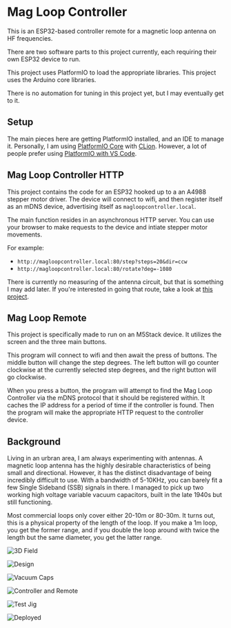 # Mag Loop Controller #

This is an ESP32-based controller remote for a magnetic loop antenna on HF frequencies.

There are two software parts to this project currently, each requiring their own ESP32 device to run.

This project uses PlatformIO to load the appropriate libraries. This project uses the
Arduino core libraries.

There is no automation for tuning in this project yet, but I may eventually get to it.


## Setup ##

The main pieces here are getting PlatformIO installed, and an IDE to manage it. 
Personally, I am using [PlatformIO Core](https://platformio.org/install/cli) with 
[CLion](https://www.jetbrains.com/clion/). However, a lot of people prefer
using [PlatformIO with VS Code](https://docs.platformio.org/en/latest//integration/ide/vscode.html).


## Mag Loop Controller HTTP ##

This project contains the code for an ESP32 hooked up to a an A4988 stepper motor driver.
The device will connect to wifi, and then register itself as an mDNS device, advertising itself
as `magloopcontroller.local`.

The main function resides in an asynchronous HTTP server. You can use your browser to make 
requests to the device and intiate stepper motor movements.

For example:
* `http://magloopcontroller.local:80/step?steps=20&dir=ccw` 
* `http://magloopcontroller.local:80/rotate?deg=-1080` 

There is currently no measuring of the antenna circuit, but that is something I may add later.
If you're interested in going that route, take a look at 
[this project](https://sites.google.com/site/lofturj/to-automatically-tune-a-magnetic-loop-antenna).


## Mag Loop Remote ##

This project is specifically made to run on an M5Stack device. It utilizes the screen and the 
three main buttons. 

This program will connect to wifi and then await the press of buttons. The middle button will 
change the step degrees. The left button will go counter clockwise at the currently selected
step degrees, and the right button will go clockwise.

When you press a button, the program will attempt to find the Mag Loop Controller via the mDNS
protocol that it should be registered within. It caches the IP address for a period of time if 
the controller is found. Then the program will make the appropriate HTTP request to the controller
device. 


## Background ##

Living in an urbran area, I am always experimenting with antennas. A magnetic loop antenna has
the highly desirable characteristics of being small and directional. However, it has the distinct 
disadvantage of being incredibly difficult to use. With a bandwidth of 5-10KHz, you can barely fit 
a few Single Sideband (SSB) signals in there. I managed to pick up two working high voltage variable
vacuum capacitors, built in the late 1940s but still functioning. 

Most commercial loops only cover either 20-10m or 80-30m. It turns out, this is a physical property
of the length of the loop. If you make a 1m loop, you get the former range, and if you double the 
loop around with twice the length but the same diameter, you get the latter range.

![3D Field](https://raw.githubusercontent/zortness/mag_loop_controller/main/images/double_mag_loop_3d_fields.png)

![Design](https://raw.githubusercontent/zortness/mag_loop_controller/main/images/double_mag_loop_design.png)

![Vacuum Caps](https://raw.githubusercontent/zortness/mag_loop_controller/main/images/vacuum_caps.jpg)

![Controller and Remote](https://raw.githubusercontent/zortness/mag_loop_controller/main/images/mag_loop_control.jpg)

![Test Jig](https://raw.githubusercontent/zortness/mag_loop_controller/main/images/mag_loop_test_jig.jpg)

![Deployed](https://raw.githubusercontent/zortness/mag_loop_controller/main/images/mag_loop_yard.jpg)
